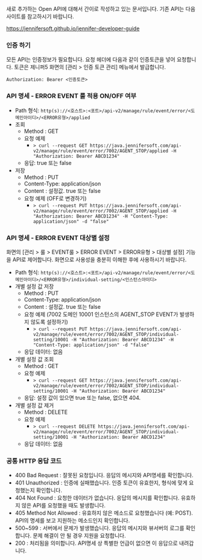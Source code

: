 새로 추가하는 Open API에 대해서 간이로 작성하고 있는 문서입니다. 기존 API는 다음 사이트를 참고하시기 바랍니다.

https://jennifersoft.github.io/jennifer-developer-guide


### 인증 하기

모든 API는 인증정보가 필요합니다. 요청 헤더에 다음과 같이 인증토큰을 넣어 요청합니다. 토큰은 제니퍼5 화면의 [관리 > 인증 토큰 관리] 메뉴에서 발급합니다.

`Authorization: Bearer <인증토큰>`

### API 명세 - ERROR EVENT 룰 적용 ON/OFF 여부
- Path 형식: `http(s)://<호스트>:<포트>/api-v2/manage/rule/event/error/<도메인아이디>/<ERROR유형>/applied`
- 조회
    - Method : GET
    - 요청 예제
        - `> curl --request GET https://java.jennifersoft.com/api-v2/manage/rule/event/error/7002/AGENT_STOP/applied -H "Authorization: Bearer ABCD1234"`
    - 응답: true 또는 false
- 저장
    - Method : PUT
    - Content-Type: application/json
    - Content : 설정값. true 또는 false
    - 요청 예제 (OFF로 변경하기)
        - `> curl --request PUT https://java.jennifersoft.com/api-v2/manage/rule/event/error/7002/AGENT_STOP/applied -H "Authorization: Bearer ABCD1234" -H "Content-Type: application/json" -d "false"`

### API 명세 - ERROR EVENT 대상별 설정
화면의 [관리 > 룰 > EVENT룰 > ERROR EVENT > ERROR유형 > 대상별 설정] 기능을 API로 제어합니다. 화면으로 사용성을 충분히 이해한 후에 사용하시기 바랍니다.
- Path 형식: `http(s)://<호스트>:<포트>/api-v2/manage/rule/event/error/<도메인아이디>/<ERROR유형>/individual-setting/<인스턴스아이디>`
- 개별 설정 값 저장
    - Method : PUT
    - Content-Type: application/json
    - Content : 설정값. true 또는 false
    - 요청 예제 (7002 도메인 10001 인스턴스의 AGENT_STOP EVENT가 발생하지 않도록 설정하기)
        - `> curl --request PUT https://java.jennifersoft.com/api-v2/manage/rule/event/error/7002/AGENT_STOP/individual-setting/10001 -H "Authorization: Bearer ABCD1234" -H "Content-Type: application/json" -d "false"`
    - 응답 데이터: 없음
- 개별 설정 값 조회
    - Method : GET
    - 요청 예제
        - `> curl --request GET https://java.jennifersoft.com/api-v2/manage/rule/event/error/7002/AGENT_STOP/individual-setting/10001 -H "Authorization: Bearer ABCD1234"`
    - 응답: 설정 값이 있으면 true 또는 false, 없으면 404.
- 개별 설정 값 제거
    - Method : DELETE
    - 요청 예제
        - `> curl --request DELETE https://java.jennifersoft.com/api-v2/manage/rule/event/error/7002/AGENT_STOP/individual-setting/10001 -H "Authorization: Bearer ABCD1234"`
    - 응답 데이터: 없음
    
### 공통 HTTP 응답 코드

- 400 Bad Request : 잘못된 요청입니다. 응답의 메시지와 API명세를 확인합니다.
- 401 Unauthorized : 인증에 실패했습니다. 인증 토큰이 유효한지, 형식에 맞게 요청했는지 확인합니다.
- 404 Not Found : 요청한 데이터가 없습니다. 응답의 메시지를 확인합니다. 유효하지 않은 API를 요청했을 때도 발생합니다.
- 405 Method Not Allowed : 유효하지 않은 메소드로 요청했습니다 (예: POST). API의 명세를 보고 지원하는 메소드인지 확인합니다.
- 500~599 : 서버에서 문제가 발생했습니다. 응답의 메시지와 뷰서버의 로그를 확인합니다. 문제 해결이 안 될 경우 지원을 요청합니다.
- 200 : 처리됨을 의미합니다. API명세 상 특별한 언급이 없으면 이 응답으로 내려갑니다.


